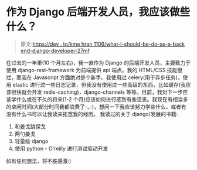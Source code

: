 # 作为 Django 后端开发人员，我应该做些什么？

> 原文:[https://dev . to/kme hran 1106/what-I-should-be-do-as-a-back end-django-developer-27mf](https://dev.to/kmehran1106/what-should-i-be-doing-as-a-backend-django-developer-27mf)

在过去的一年里(10 个月左右)，我一直作为 Django 的后端开发人员，主要致力于使用 django-rest-framework 为前端提供 api 端点。我的 HTML/CSS 技能很烂，而我在 Javascript 方面绝对是个新手。我使用过 celery(用于异步任务)，使用 elastic 进行过一些日志记录，但我没有使用过一些高级的东西，比如缓存(我应该很快就会开发 redis-caching)，django-channels 等等。目前，我对下一步应该学什么或在不久的将来(1-2 个月)应该如何进行感到有些沮丧。我现在有相当多的空闲时间(大部分时间我都浪费了-_-)，想问一下我应该努力学些什么，或者有没有什么书可以让我读来拓宽我的经历。
我读过的关于 django/发展的书籍:

1.  和姜戈跳探戈
2.  两勺姜戈
3.  轻量级 django
4.  使用 python - O'reilly 进行测试驱动开发

如有任何想法，将不胜感激:)